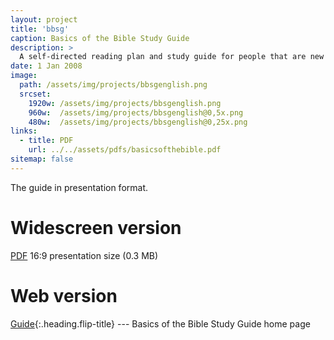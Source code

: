 ```yaml
---
layout: project
title: 'bbsg'
caption: Basics of the Bible Study Guide
description: >
  A self-directed reading plan and study guide for people that are new to the Bible and want to learn what it means to be a follower of Jesus.
date: 1 Jan 2008
image: 
  path: /assets/img/projects/bbsgenglish.png
  srcset: 
    1920w: /assets/img/projects/bbsgenglish.png
    960w:  /assets/img/projects/bbsgenglish@0,5x.png
    480w:  /assets/img/projects/bbsgenglish@0,25x.png
links:
  - title: PDF
    url: ../../assets/pdfs/basicsofthebible.pdf
sitemap: false
---
```


The guide in presentation format.

# Widescreen version
[PDF](../assets/pdfs/basicsofthebible.pdf) <span class="icon-file-pdf"></span> 16:9 presentation size (0.3 MB)

# Web version
[Guide](../studyguide/README.md){:.heading.flip-title} --- Basics of the Bible Study Guide home page
